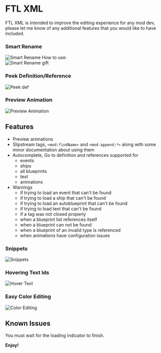 # FTL XML

FTL XML is intended to improve the editing experience for any mod dev, please let me know of any additional features that you would like to have included.

### Smart Rename
![Smart Rename](gifs/rename-example.png)
How to use:  
![Smart Rename gift](gifs/preview-rename.webp)

### Peek Definition/Reference
![Peek def](gifs/peek-def-example.webp)

### Preview Animation
![Preview Animation](gifs/preview-animation.webp)

## Features
* Preview animations
* Slipstream tags, `<mod:findName>` and `<mod-append:*>` along with some minor documentation about using them
* Autocomplete, Go to definition and references supported for
  * events
  * ships
  * all blueprints
  * text
  * animations
* Warnings 
  * if trying to load an event that can't be found
  * if trying to load a ship that can't be found
  * if trying to load an autoblueprint that can't be found
  * if trying to load text that can't be found
  * if a tag was not closed properly
  * when a blueprint list references itself
  * when a blueprint can not be found
  * when a blueprint of an invalid type is referenced
  * when animations have configuration issues
### Snippets
  ![Snippets](gifs/snippet-example.webp)

### Hovering Text Ids
![Hover Text](gifs/hover-text.png)

### Easy Color Editing
![Color Editing](gifs/color-example.webp)

## Known Issues

You must wait for the loading indicator to finish.

**Enjoy!**
